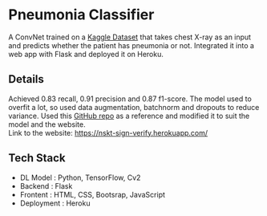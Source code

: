 # Pneumonia Classifier
A ConvNet trained on a [Kaggle Dataset](https://www.kaggle.com/paultimothymooney/chest-xray-pneumonia) that takes chest X-ray as an input and predicts whether the patient has pneumonia or not. Integrated it into a web app with Flask and deployed it on Heroku.

## Details
Achieved 0.83 recall, 0.91 precision and 0.87 f1-score. The model used to overfit a lot, so used data augmentation, batchnorm and dropouts to reduce variance. Used this [GitHub repo](https://github.com/mtobeiyf/keras-flask-deploy-webapp) as a reference and modified it to suit the model and the website.
<br>Link to the website: https://nskt-sign-verify.herokuapp.com/

## Tech Stack
- DL Model : Python, TensorFlow, Cv2
- Backend : Flask
- Frontent : HTML, CSS, Bootsrap, JavaScript
- Deployment : Heroku
